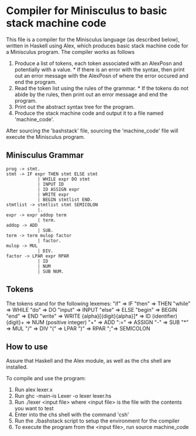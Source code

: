 # Compiler for Minisculus to basic stack machine code

This file is a compiler for the Minisculus language (as described below), written in Haskell using Alex, which produces basic stack machine code for a Minisculus program. The compiler works as follows
  1. Produce a list of tokens, each token associated with an AlexPosn and potentially with a value.
    * If there is an error with the syntax, then print out an error message with the AlexPosn of where the error occured and end the program.
  2. Read the token list using the rules of the grammar.
    * If the tokens do not abide by the rules, then print out an error message and end the program.
  3. Print out the abstract syntax tree for the program.
  4. Produce the stack machine code and output it to a file named 'machine\_code'.

After sourcing the 'bashstack' file, sourcing the 'machine\_code' file will
execute the Minisculus program.

## Minisculus Grammar

    prog -> stmt. 
    stmt -> IF expr THEN stmt ELSE stmt
                | WHILE expr DO stmt
                | INPUT ID
                | ID ASSIGN expr
                | WRITE expr
                | BEGIN stmtlist END. 
    stmtlist -> stmtlist stmt SEMICOLON
                |. 
    expr -> expr addop term 
                | term. 
    addop -> ADD
                | SUB. 
    term -> term mulop factor 
                | factor. 
    mulop -> MUL
                | DIV. 
    factor -> LPAR expr RPAR
                | ID
                | NUM
                | SUB NUM.

## Tokens

The tokens stand for the following lexemes:
    "if" => IF 
    "then" => THEN 
    "while" => WHILE
    "do" => DO 
    "input" => INPUT
    "else" => ELSE 
    "begin" => BEGIN 
    "end" => END 
    "write" => WRITE
    {alpha}[{digit}{alpha}]\* => ID (identifier) 
    {digit}+ => NUM (positive integer) 
    "+" => ADD 
    ":=" => ASSIGN
    "-" => SUB 
    "\*" => MUL
    "/" => DIV
    "(" => LPAR
    ")" => RPAR
    ";"=> SEMICOLON

## How to use

Assure that Haskell and the Alex module, as well as the chs shell are installed.

To compile and use the program:
  1. Run
      alex lexer.x
  2. Run
      ghc -main-is Lexer -o lexer lexer.hs
  3. Run
      ./lexer \<input file\>
      where \<input file\> is the file with the contents you want to test
  4. Enter into the chs shell with the command 'csh'
  5. Run the ./bashstack script to setup the environment for the compiler
  6. To execute the program from the \<input file\>, run
      source machine_code
